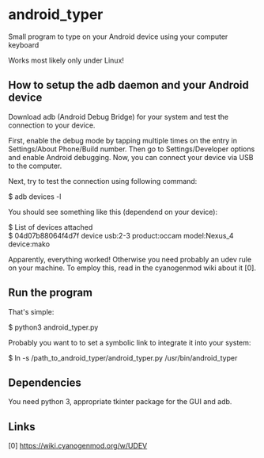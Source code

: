 # android_typer
Small program to type on your Android device using your computer keyboard

Works most likely only under Linux!

How to setup the adb daemon and your Android device
----------------------------------------------------

Download adb (Android Debug Bridge) for your system and test the connection to
your device.

First, enable the debug mode by tapping multiple times on the entry in
Settings/About Phone/Build number. Then go to Settings/Developer options
and enable Android debugging. Now, you can connect your device via USB to the
computer.

Next, try to test the connection using following command:

$ adb devices -l

You should see something like this (dependend on your device):

$ List of devices attached  
$ 04d07b88064f4d7f       device usb:2-3 product:occam model:Nexus_4 device:mako

Apparently, everything worked! Otherwise you need probably an udev rule on your
machine. To employ this, read in the cyanogenmod wiki about it [0].

Run the program
---------------

That's simple:

$ python3 android_typer.py

Probably you want to to set a symbolic link to integrate it into your system:

$ ln -s /path_to_android_typer/android_typer.py /usr/bin/android_typer

Dependencies
------------

You need python 3, appropriate tkinter package for the GUI and adb.

Links
-----

[0] https://wiki.cyanogenmod.org/w/UDEV

